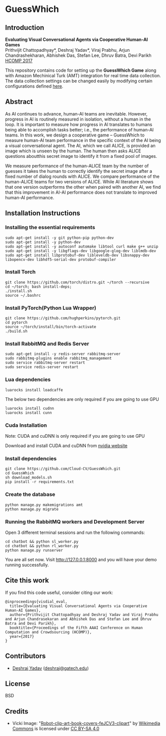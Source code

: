 # GuessWhich

## Introduction

**Evaluating Visual Conversational Agents via Cooperative Human-AI Games**  
Prithvijit Chattopadhyay*, Deshraj Yadav*, Viraj Prabhu, Arjun Chandrashekharan, Abhishek Das, Stefan Lee, Dhruv Batra, Devi Parikh  
[HCOMP 2017][4]

This repository contains code for setting up the **GuessWhich Game** along with Amazon Mechinical Turk (AMT) integration for real time data collection. The data collection settings can be changed easily by modifying certain configurations defined [here](https://github.com/VT-vision-lab/GuessWhich/blob/master/amt/constants.py).

## Abstract

As AI continues to advance, human-AI teams are inevitable. However, progress in AI is routinely measured in isolation, without a human in the loop. It is important to measure how progress in AI translates to humans being able to accomplish tasks better; i.e., the performance of human-AI teams. In this work, we design a cooperative game – GuessWhich to measure human-AI team performance in the specific context of the AI being a visual conversational agent. The AI, which we call ALICE, is provided an image which is unseen by the human. The human then asks ALICE questions aboutthis secret image to identify it from a fixed pool of images.

We measure performance of the human-ALICE team by the number of guesses it takes the human to correctly identify the secret image after a fixed number of dialog rounds with ALICE. We compare performance of the human-ALICE teams for two versions of ALICE. While AI literature shows that one version outperforms the other when paired with another AI, we find that this improvement in AI-AI performance does not translate to improved human-AI performance.


## Installation Instructions

### Installing the essential requirements

```shell
sudo apt-get install -y git python-pip python-dev
sudo apt-get install -y python-dev
sudo apt-get install -y autoconf automake libtool curl make g++ unzip
sudo apt-get install -y libgflags-dev libgoogle-glog-dev liblmdb-dev
sudo apt-get install libprotobuf-dev libleveldb-dev libsnappy-dev libopencv-dev libhdf5-serial-dev protobuf-compiler
```

### Install Torch

```shell
git clone https://github.com/torch/distro.git ~/torch --recursive
cd ~/torch; bash install-deps;
./install.sh
source ~/.bashrc
```

### Install PyTorch(Python Lua Wrapper)

```shell
git clone https://github.com/hughperkins/pytorch.git
cd pytorch
source ~/torch/install/bin/torch-activate
./build.sh
```

### Install RabbitMQ and Redis Server

```shell
sudo apt-get install -y redis-server rabbitmq-server
sudo rabbitmq-plugins enable rabbitmq_management
sudo service rabbitmq-server restart 
sudo service redis-server restart
```

### Lua dependencies

```shell
luarocks install loadcaffe
```

The below two dependencies are only required if you are going to use GPU

```shell
luarocks install cudnn
luarocks install cunn
```

### Cuda Installation

Note: CUDA and cuDNN is only required if you are going to use GPU

Download and install CUDA and cuDNN from [nvidia website](https://developer.nvidia.com/cuda-downloads) 

### Install dependencies

```shell
git clone https://github.com/Cloud-CV/GuessWhich.git
cd GuessWhich
sh download_models.sh
pip install -r requirements.txt
```

### Create the database

```shell
python manage.py makemigrations amt
python manage.py migrate
```

### Running the RabbitMQ workers and Development Server

Open 3 different terminal sessions and run the following commands:

```shell
cd chatbot && python sl_worker.py
cd chatbot && python rl_worker.py
python manage.py runserver
```

You are all set now. Visit http://127.0.0.1:8000 and you will have your demo running successfully.


## Cite this work

If you find this code useful, consider citing our work:

```
@inproceedings{visdial_eval,
  title={Evaluating Visual Conversational Agents via Cooperative Human-AI Games},
  author={Prithvijit Chattopadhyay and Deshraj Yadav and Viraj Prabhu and Arjun Chandrasekaran and Abhishek Das and Stefan Lee and Dhruv Batra and Devi Parikh},
  booktitle={Proceedings of the Fifth AAAI Conference on Human Computation and Crowdsourcing (HCOMP)},
  year={2017}
}
```

## Contributors

* [Deshraj Yadav][2] (deshraj@gatech.edu)

## License

BSD

## Credits

- Vicki Image: "[Robot-clip-art-book-covers-feJCV3-clipart](https://commons.wikimedia.org/wiki/File:Robot-clip-art-book-covers-feJCV3-clipart.png)" by [Wikimedia Commons](https://commons.wikimedia.org) is licensed under [CC BY-SA 4.0](https://creativecommons.org/licenses/by-sa/4.0/deed.en)

[1]: https://arxiv.org/abs/1611.08669
[2]: http://deshraj.github.io
[4]: http://www.humancomputation.com/2017/
